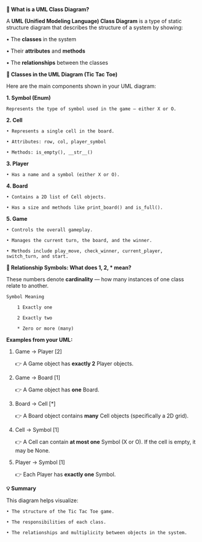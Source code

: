 **📘 What is a UML Class Diagram?**

A **UML (Unified Modeling Language) Class Diagram** is a type of static structure diagram that describes the structure of a system by showing:

• The **classes** in the system

• Their **attributes** and **methods**

• The **relationships** between the classes

**🧩 Classes in the UML Diagram (Tic Tac Toe)**

Here are the main components shown in your UML diagram:

**1. Symbol (Enum)**

    Represents the type of symbol used in the game — either X or O.

**2. Cell**

	• Represents a single cell in the board.
	
	• Attributes: row, col, player_symbol
	
	• Methods: is_empty(), __str__()

**3. Player**

	• Has a name and a symbol (either X or O).

**4. Board**

	• Contains a 2D list of Cell objects.
	
	• Has a size and methods like print_board() and is_full().

**5. Game**

	• Controls the overall gameplay.
	
	• Manages the current turn, the board, and the winner.
	
	• Methods include play_move, check_winner, current_player, switch_turn, and start.


**🔁 Relationship Symbols: What does 1, 2, * mean?**

These numbers denote **cardinality** — how many instances of one class relate to another.

	Symbol Meaning
	
        1 Exactly one
        
        2 Exactly two
        
        * Zero or more (many)

**Examples from your UML:**

1. Game → Player [2]

	👉 A Game object has **exactly 2** Player objects.

2. Game → Board [1]

	👉 A Game object has **one** Board.

3. Board → Cell [*]

	👉 A Board object contains **many** Cell objects (specifically a 2D grid).

4. Cell → Symbol [1]

	👉 A Cell can contain **at most one** Symbol (X or O). If the cell is empty, it may be None.

5. Player → Symbol [1]

	👉 Each Player has **exactly one** Symbol.


**💡 Summary**

This diagram helps visualize:

	• The structure of the Tic Tac Toe game.

	• The responsibilities of each class.

	• The relationships and multiplicity between objects in the system.

  